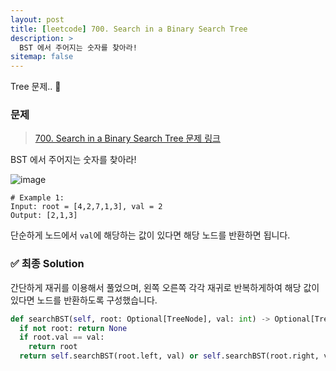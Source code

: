 ```yaml
---
layout: post
title: [leetcode] 700. Search in a Binary Search Tree
description: >
  BST 에서 주어지는 숫자를 찾아라!
sitemap: false
---
```


Tree 문제.. 🎋

### 문제
> [700. Search in a Binary Search Tree 문제 링크](https://leetcode.com/problems/search-in-a-binary-search-tree/?envType=study-plan&id=data-structure-i)

BST 에서 주어지는 숫자를 찾아라!

![image](https://user-images.githubusercontent.com/93169519/231190278-6c886b27-fe4f-4b1d-862f-abb52b6036d7.png)

```text
# Example 1:
Input: root = [4,2,7,1,3], val = 2
Output: [2,1,3]
```

단순하게 노드에서 `val`에 해당하는 값이 있다면 해당 노드를 반환하면 됩니다.


### ✅ 최종 Solution

간단하게 재귀를 이용해서 풀었으며, 왼쪽 오른쪽 각각 재귀로 반복하게하여 해당 값이 있다면 노드를 반환하도록 구성했습니다.

```python
def searchBST(self, root: Optional[TreeNode], val: int) -> Optional[TreeNode]:
  if not root: return None
  if root.val == val:
    return root
  return self.searchBST(root.left, val) or self.searchBST(root.right, val)
```


